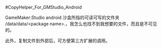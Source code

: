 #CopyHelper_For_GMStudio_Android


GameMaker:Studio  android 沙盒所指的可读可写的文件夹 /data/data/&lt;package name&gt;.，我怎么也找不到我想要的文件，而且是不可见的。

此外，复制文件到外部后，可方便第三方扩展的调用。